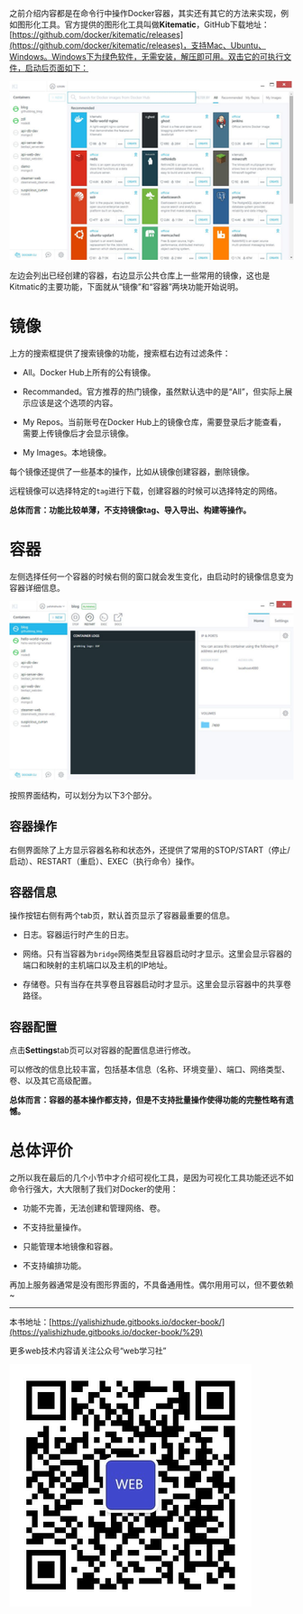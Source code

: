 之前介绍内容都是在命令行中操作Docker容器，其实还有其它的方法来实现，例如图形化工具。官方提供的图形化工具叫做**Kitematic**，GitHub下载地址：[https://github.com/docker/kitematic/releases](https://github.com/docker/kitematic/releases)，支持Mac、Ubuntu、Windows。Windows下为绿色软件，无需安装，解压即可用。双击它的可执行文件，启动后页面如下：

![](/assets/160b5961aad45044.jpg)

左边会列出已经创建的容器，右边显示公共仓库上一些常用的镜像，这也是Kitmatic的主要功能，下面就从“镜像”和“容器”两块功能开始说明。

# 镜像

上方的搜索框提供了搜索镜像的功能，搜索框右边有过滤条件：

* All。Docker Hub上所有的公有镜像。

* Recommanded。官方推荐的热门镜像，虽然默认选中的是“All”，但实际上展示应该是这个选项的内容。

* My Repos。当前账号在Docker Hub上的镜像仓库，需要登录后才能查看，需要上传镜像后才会显示镜像。

* My Images。本地镜像。

每个镜像还提供了一些基本的操作，比如从镜像创建容器，删除镜像。

远程镜像可以选择特定的`tag`进行下载，创建容器的时候可以选择特定的网络。

**总体而言：功能比较单薄，不支持镜像tag、导入导出、构建等操作。**

# 容器

左侧选择任何一个容器的时候右侧的窗口就会发生变化，由启动时的镜像信息变为容器详细信息。

![](/assets/160b5ab8980794cb.jpg)

按照界面结构，可以划分为以下3个部分。

## 容器操作

右侧界面除了上方显示容器名称和状态外，还提供了常用的STOP/START（停止/启动）、RESTART（重启）、EXEC（执行命令）操作。

## 容器信息

操作按钮右侧有两个tab页，默认首页显示了容器最重要的信息。

* 日志。容器运行时产生的日志。

* 网络。只有当容器为`bridge`网络类型且容器启动时才显示。这里会显示容器的端口和映射的主机端口以及主机的IP地址。

* 存储卷。只有当存在共享卷且容器启动时才显示。这里会显示容器中的共享卷路径。

## 容器配置

点击**Settings**tab页可以对容器的配置信息进行修改。

可以修改的信息比较丰富，包括基本信息（名称、环境变量）、端口、网络类型、卷、以及其它高级配置。

**总体而言：容器的基本操作都支持，但是不支持批量操作使得功能的完整性略有遗憾。**

# 总体评价

之所以我在最后的几个小节中才介绍可视化工具，是因为可视化工具功能还远不如命令行强大，大大限制了我们对Docker的使用：

* 功能不完善，无法创建和管理网络、卷。

* 不支持批量操作。

* 只能管理本地镜像和容器。

* 不支持编排功能。

再加上服务器通常是没有图形界面的，不具备通用性。偶尔用用可以，但不要依赖~

---

本书地址：[https://yalishizhude.gitbooks.io/docker-book/](https://yalishizhude.gitbooks.io/docker-book/%29)

更多web技术内容请关注公众号“web学习社”

![](/assets/webclub.jpg)

